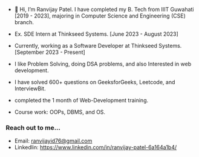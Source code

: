 - 👋 Hi, I’m Ranvijay Patel. I have completed my B. Tech from IIIT Guwahati [2019 - 2023], majoring in Computer Science and Engineering (CSE) branch.

- Ex. SDE Intern at Thinkseed Systems. [June 2023 - August 2023]
  
- Currently, working as a Software Developer at Thinkseed Systems. [September 2023 - Present]
  
- I like Problem Solving, doing DSA problems, and also Interested in web development.
- I have solved 600+ questions on GeeksforGeeks, Leetcode, and InterviewBit.
- completed the 1 month of Web-Development training.
- Course work: OOPs, DBMS, and OS.
<!-- - Technical Skill: Data Structure and Algorithms, C Programming, C++ Programming, Java(Basic), HTML, CSS, JavaScript, MySQL, Node.js, MongoDB.
- And Now I am focusing to learn React.JS -->

### Reach out to me... 
- Email: ranvijayid76@gmail.com
- Linkedlin: https://www.linkedin.com/in/ranvijay-patel-6a164a1b4/
<!---
ranvijay12345/ranvijay12345 is a ✨ special ✨ repository because its `README.md` (this file) appears on your GitHub profile.
You can click the Preview link to take a look at your changes.
--->
